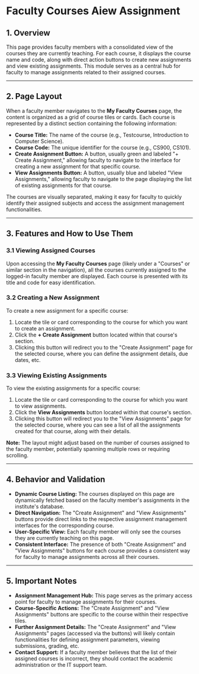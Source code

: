 # **Faculty Courses Aiew Assignment**

## **1\. Overview**

This page provides faculty members with a consolidated view of the courses they are currently teaching. For each course, it displays the course name and code, along with direct action buttons to create new assignments and view existing assignments. This module serves as a central hub for faculty to manage assignments related to their assigned courses.

---

## **2\. Page Layout**

When a faculty member navigates to the **My Faculty Courses** page, the content is organized as a grid of course tiles or cards. Each course is represented by a distinct section containing the following information:

* **Course Title:** The name of the course (e.g., Testcourse, Introduction to Computer Science).  
* **Course Code:** The unique identifier for the course (e.g., CS900, CS101).  
* **Create Assignment Button:** A button, usually green and labeled "+ Create Assignment," allowing faculty to navigate to the interface for creating a new assignment for that specific course.  
* **View Assignments Button:** A button, usually blue and labeled "View Assignments," allowing faculty to navigate to the page displaying the list of existing assignments for that course.

The courses are visually separated, making it easy for faculty to quickly identify their assigned subjects and access the assignment management functionalities.

---

## **3\. Features and How to Use Them**

### **3.1 Viewing Assigned Courses**

Upon accessing the **My Faculty Courses** page (likely under a "Courses" or similar section in the navigation), all the courses currently assigned to the logged-in faculty member are displayed. Each course is presented with its title and code for easy identification.

### **3.2 Creating a New Assignment**

To create a new assignment for a specific course:

1. Locate the tile or card corresponding to the course for which you want to create an assignment.  
2. Click the **\+ Create Assignment** button located within that course's section.  
3. Clicking this button will redirect you to the "Create Assignment" page for the selected course, where you can define the assignment details, due dates, etc.

### **3.3 Viewing Existing Assignments**

To view the existing assignments for a specific course:

1. Locate the tile or card corresponding to the course for which you want to view assignments.  
2. Click the **View Assignments** button located within that course's section.  
3. Clicking this button will redirect you to the "View Assignments" page for the selected course, where you can see a list of all the assignments created for that course, along with their details.

**Note:** The layout might adjust based on the number of courses assigned to the faculty member, potentially spanning multiple rows or requiring scrolling.

---

## **4\. Behavior and Validation**

* **Dynamic Course Listing:** The courses displayed on this page are dynamically fetched based on the faculty member's assignments in the institute's database.  
* **Direct Navigation:** The "Create Assignment" and "View Assignments" buttons provide direct links to the respective assignment management interfaces for the corresponding course.  
* **User-Specific View:** Each faculty member will only see the courses they are currently teaching on this page.  
* **Consistent Interface:** The presence of both "Create Assignment" and "View Assignments" buttons for each course provides a consistent way for faculty to manage assignments across all their courses.

---

## **5\. Important Notes**

* **Assignment Management Hub:** This page serves as the primary access point for faculty to manage assignments for their courses.  
* **Course-Specific Actions:** The "Create Assignment" and "View Assignments" buttons are specific to the course within their respective tiles.  
* **Further Assignment Details:** The "Create Assignment" and "View Assignments" pages (accessed via the buttons) will likely contain functionalities for defining assignment parameters, viewing submissions, grading, etc.  
* **Contact Support:** If a faculty member believes that the list of their assigned courses is incorrect, they should contact the academic administration or the IT support team.

